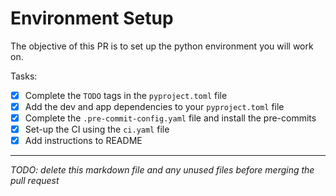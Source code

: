 # Environment Setup

The objective of this PR is to set up the python environment you will work on.

Tasks:

- [X] Complete the `TODO` tags in the `pyproject.toml` file
- [X] Add the dev and app dependencies to your `pyproject.toml` file
- [X] Complete the `.pre-commit-config.yaml` file and install the pre-commits
- [X] Set-up the CI using the `ci.yaml` file
- [X] Add instructions to README

___

*TODO: delete this markdown file and any unused files before merging the pull request*
